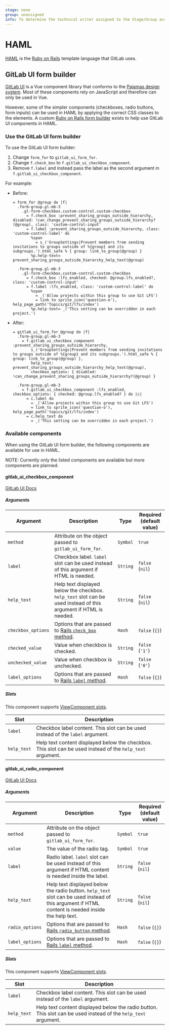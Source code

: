 ```yaml
---
stage: none
group: unassigned
info: To determine the technical writer assigned to the Stage/Group associated with this page, see https://about.gitlab.com/handbook/engineering/ux/technical-writing/#assignments
---
```


# HAML

[HAML](https://haml.info/) is the [Ruby on Rails](https://rubyonrails.org/) template language that GitLab uses.

## GitLab UI form builder

[GitLab UI](https://gitlab-org.gitlab.io/gitlab-ui/) is a Vue component library that conforms
to the [Pajamas design system](https://design.gitlab.com/). Most of these components
rely on JavaScript and therefore can only be used in Vue.

However, some of the simpler components (checkboxes, radio buttons, form inputs) can be
used in HAML by applying the correct CSS classes to the elements. A custom
[Ruby on Rails form builder](https://gitlab.com/gitlab-org/gitlab/-/blob/7c108df101e86d8a27d69df2b5b1ff1fc24133c5/lib/gitlab/form_builders/gitlab_ui_form_builder.rb) exists to help use GitLab UI components in HAML.

### Use the GitLab UI form builder

To use the GitLab UI form builder:

1. Change `form_for` to `gitlab_ui_form_for`.
1. Change `f.check_box` to `f.gitlab_ui_checkbox_component`.
1. Remove `f.label` and instead pass the label as the second argument in `f.gitlab_ui_checkbox_component`.

For example:

- Before:

  ```haml
  = form_for @group do |f|
    .form-group.gl-mb-3
      .gl-form-checkbox.custom-control.custom-checkbox
        = f.check_box :prevent_sharing_groups_outside_hierarchy, disabled: !can_change_prevent_sharing_groups_outside_hierarchy?(@group), class: 'custom-control-input'
        = f.label :prevent_sharing_groups_outside_hierarchy, class: 'custom-control-label' do
          %span
            = s_('GroupSettings|Prevent members from sending invitations to groups outside of %{group} and its subgroups.').html_safe % { group: link_to_group(@group) }
          %p.help-text= prevent_sharing_groups_outside_hierarchy_help_text(@group)

    .form-group.gl-mb-3
      .gl-form-checkbox.custom-control.custom-checkbox
        = f.check_box :lfs_enabled, checked: @group.lfs_enabled?, class: 'custom-control-input'
        = f.label :lfs_enabled, class: 'custom-control-label' do
          %span
            = _('Allow projects within this group to use Git LFS')
            = link_to sprite_icon('question-o'), help_page_path('topics/git/lfs/index')
          %p.help-text= _('This setting can be overridden in each project.')
  ```

- After:

  ```haml
  = gitlab_ui_form_for @group do |f|
    .form-group.gl-mb-3
      = f.gitlab_ui_checkbox_component :prevent_sharing_groups_outside_hierarchy,
          s_('GroupSettings|Prevent members from sending invitations to groups outside of %{group} and its subgroups.').html_safe % { group: link_to_group(@group) },
          help_text: prevent_sharing_groups_outside_hierarchy_help_text(@group),
          checkbox_options: { disabled: !can_change_prevent_sharing_groups_outside_hierarchy?(@group) }

    .form-group.gl-mb-3
      = f.gitlab_ui_checkbox_component :lfs_enabled, checkbox_options: { checked: @group.lfs_enabled? } do |c|
        = c.label do
          = _('Allow projects within this group to use Git LFS')
          = link_to sprite_icon('question-o'), help_page_path('topics/git/lfs/index')
        = c.help_text do
          = _('This setting can be overridden in each project.')
  ```

### Available components

When using the GitLab UI form builder, the following components are available for use in HAML.

NOTE:
Currently only the listed components are available but more components are planned.

<!-- vale gitlab.Spelling = NO -->

#### gitlab_ui_checkbox_component

<!-- vale gitlab.Spelling = YES -->

[GitLab UI Docs](https://gitlab-org.gitlab.io/gitlab-ui/?path=/story/base-form-form-checkbox--default)

##### Arguments

| Argument | Description | Type | Required (default value) |
|---|---|---|---|
| `method` | Attribute on the object passed to `gitlab_ui_form_for`. | `Symbol` | `true` |
| `label` | Checkbox label. `label` slot can be used instead of this argument if HTML is needed. | `String` | `false` (`nil`) |
| `help_text` | Help text displayed below the checkbox. `help_text` slot can be used instead of this argument if HTML is needed. | `String` | `false` (`nil`) |
| `checkbox_options` | Options that are passed to [Rails `check_box` method](https://api.rubyonrails.org/classes/ActionView/Helpers/FormBuilder.html#method-i-check_box). | `Hash` | `false` (`{}`) |
| `checked_value` | Value when checkbox is checked. | `String` | `false` (`'1'`) |
| `unchecked_value` | Value when checkbox is unchecked. | `String` | `false` (`'0'`) |
| `label_options` | Options that are passed to [Rails `label` method](https://api.rubyonrails.org/classes/ActionView/Helpers/FormBuilder.html#method-i-label). | `Hash` | `false` (`{}`) |

##### Slots

This component supports [ViewComponent slots](https://viewcomponent.org/guide/slots.html).

| Slot | Description 
|---|---|
| `label` | Checkbox label content. This slot can be used instead of the `label` argument. |
| `help_text` | Help text content displayed below the checkbox. This slot can be used instead of the `help_text` argument. |

<!-- vale gitlab.Spelling = NO -->

#### gitlab_ui_radio_component

<!-- vale gitlab.Spelling = YES -->

[GitLab UI Docs](https://gitlab-org.gitlab.io/gitlab-ui/?path=/story/base-form-form-radio--default)

##### Arguments

| Argument | Description | Type | Required (default value) |
|---|---|---|---|
| `method` | Attribute on the object passed to `gitlab_ui_form_for`. | `Symbol` | `true` |
| `value` | The value of the radio tag. | `Symbol` | `true` |
| `label` | Radio label. `label` slot can be used instead of this argument if HTML content is needed inside the label. | `String` | `false` (`nil`) |
| `help_text` | Help text displayed below the radio button. `help_text` slot can be used instead of this argument if HTML content is needed inside the help text. | `String` | `false` (`nil`) |
| `radio_options` | Options that are passed to [Rails `radio_button` method](https://api.rubyonrails.org/classes/ActionView/Helpers/FormBuilder.html#method-i-radio_button). | `Hash` | `false` (`{}`) |
| `label_options` | Options that are passed to [Rails `label` method](https://api.rubyonrails.org/classes/ActionView/Helpers/FormBuilder.html#method-i-label). | `Hash` | `false` (`{}`) |

##### Slots

This component supports [ViewComponent slots](https://viewcomponent.org/guide/slots.html).

| Slot | Description 
|---|---|
| `label` | Checkbox label content. This slot can be used instead of the `label` argument. |
| `help_text` | Help text content displayed below the radio button. This slot can be used instead of the `help_text` argument. |
